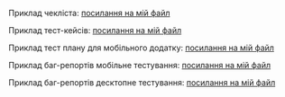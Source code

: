 Приклад чекліста:
[посилання на мій файл](./MyWork/Olga_Laikova_Checklist_lutik.ua.pdf)

Приклад тест-кейсів:
[посилання на мій файл](./MyWork/Olga_Laikova_Test_cases_rozetka.com.ua.pdf)

Приклад тест плану для мобільного додатку:
[посилання на мій файл](./MyWork/Olga_Laikova_Test_plan_mobile_application_MeowMoments.pdf)

Приклад баг-репортів мобільне тестування:
[посилання на мій файл](./MyWork/Laikova_Olga_Bug_reports_mobile_device_and_emulator.pdf)

Приклад баг-репортів десктопне тестування:
[посилання на мій файл](./MyWork/Laikova_Olga_Bug_reports_desktop_UI_UX_testing.pdf)
